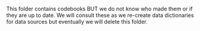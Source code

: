 This folder contains codebooks BUT we do not know who made them or if they are up to date.  We will consult these as we re-create data dictionaries for data sources but eventually we will delete this folder.
